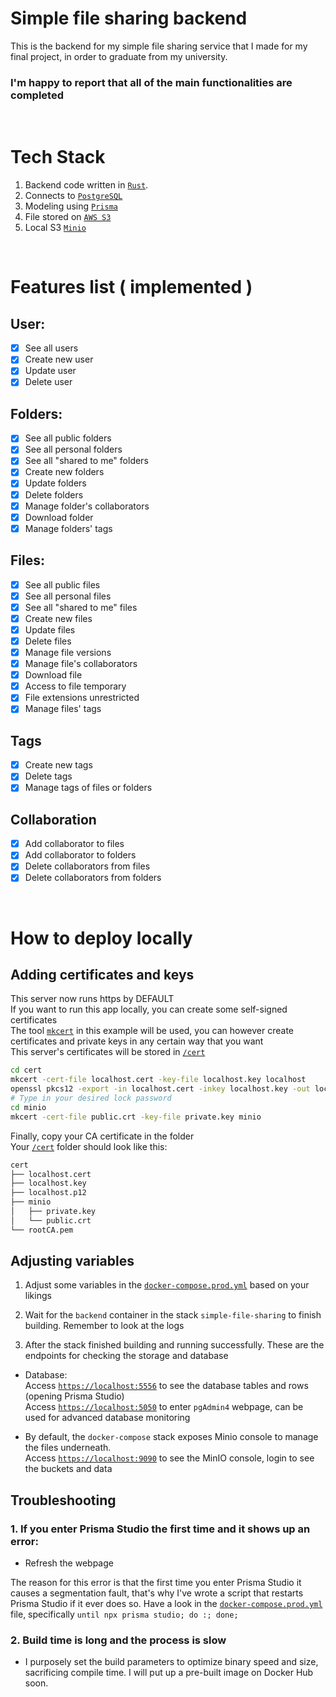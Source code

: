 # Simple file sharing backend
This is the backend for my simple file sharing service that I made for my final project, in order to graduate from my university. <br>

### I'm happy to report that all of the main functionalities are completed

<br>

# Tech Stack
1. Backend code written in [`Rust`](https://www.rust-lang.org/).
2. Connects to [`PostgreSQL`](https://www.postgresql.org/)
3. Modeling using [`Prisma`](https://www.prisma.io/)
4. File stored on [`AWS S3`](https://aws.amazon.com/s3/)
5. Local S3 [`Minio`](https://min.io/)

<br>

# Features list ( implemented )

## User: 
- [x] See all users
- [x] Create new user
- [x] Update user
- [x] Delete user

## Folders:
- [x] See all public folders
- [x] See all personal folders
- [x] See all "shared to me" folders
- [x] Create new folders
- [x] Update folders
- [x] Delete folders
- [x] Manage folder's collaborators
- [x] Download folder
- [x] Manage folders' tags

## Files:
- [x] See all public files
- [x] See all personal files
- [x] See all "shared to me" files
- [x] Create new files
- [x] Update files
- [x] Delete files
- [x] Manage file versions
- [x] Manage file's collaborators
- [x] Download file
- [x] Access to file temporary
- [x] File extensions unrestricted
- [x] Manage files' tags

## Tags
- [x] Create new tags
- [x] Delete tags
- [x] Manage tags of files or folders

## Collaboration
- [x] Add collaborator to files
- [x] Add collaborator to folders
- [x] Delete collaborators from files
- [x] Delete collaborators from folders

<br>

# How to deploy locally
## Adding certificates and keys
This server now runs https by DEFAULT <br>
If you want to run this app locally, you can create some self-signed certificates <br>
The tool [`mkcert`](https://github.com/FiloSottile/mkcert) in this example will be used, you can however create certificates and private keys in any certain way that you want <br>
This server's certificates will be stored in [`/cert`](./cert/) <br> 

```bash
cd cert
mkcert -cert-file localhost.cert -key-file localhost.key localhost
openssl pkcs12 -export -in localhost.cert -inkey localhost.key -out localhost.p12 -name localhost
# Type in your desired lock password
cd minio
mkcert -cert-file public.crt -key-file private.key minio
```
Finally, copy your CA certificate in the folder <br>
Your [`/cert`](./cert/) folder should look like this: <br>

```bash
cert
├── localhost.cert
├── localhost.key
├── localhost.p12
├── minio
│   ├── private.key
│   └── public.crt
└── rootCA.pem
```

## Adjusting variables
1. Adjust some variables in the [`docker-compose.prod.yml`](./docker-compose.prod.yml) based on your likings 

2. Wait for the `backend` container in the stack `simple-file-sharing` to finish building. Remember to look at the logs

3. After the stack finished building and running successfully. These are the endpoints for checking the storage and database
- Database: <br>
  Access [`https://localhost:5556`](https://localhost:5556) to see the database tables and rows (opening Prisma Studio) <br>
  Access [`https://localhost:5050`](https://localhost:5050) to enter `pgAdmin4` webpage, can be used for advanced database monitoring

- By default, the `docker-compose` stack exposes Minio console to manage the files underneath. <br>
  Access [`https://localhost:9090`](https://localhost:9090) to see the MinIO console, login to see the buckets and data

## Troubleshooting
### 1. If you enter Prisma Studio the first time and it shows up an error: <br>
- Refresh the webpage

The reason for this error is that the first time you enter Prisma Studio it causes a segmentation fault, that's why I've wrote a script that restarts Prisma Studio if it ever does so. Have a look in the [`docker-compose.prod.yml`](./docker-compose.prod.yml) file, specifically `until npx prisma studio; do :; done;`

### 2. Build time is long and the process is slow
- I purposely set the build parameters to optimize binary speed and size, sacrificing compile time. I will put up a pre-built image on Docker Hub soon.